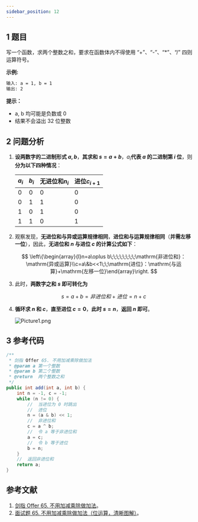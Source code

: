 ```yaml
---
sidebar_position: 12
---
```


## 1 题目

写一个函数，求两个整数之和，要求在函数体内不得使用 “+”、“-”、“*”、“/” 四则运算符号。

**示例:**

```txt
输入: a = 1, b = 1
输出: 2
```

**提示：**

* a, b 均可能是负数或 0
* 结果不会溢出 32 位整数

## 2 问题分析

1. **设两数字的二进制形式 $a, b$**，**其求和 $s = a + b$**，$a_i$**代表 $a$ 的二进制第 $i$ 位**，则**分为以下四种情况**：

   | $a_i$ | $b_i$ | 无进位和$n_i$ | 进位$c_{i + 1}$ |
   | ------- | ------- | --------------- | ----------------- |
   | 0       | 0       | 0               | 0                 |
   | 0       | 1       | 1               | 0                 |
   | 1       | 0       | 1               | 0                 |
   | 1       | 1       | 0               | 1                 |
2. 观察发现，**无进位和与异或运算规律相同**，**进位和与运算规律相同**（**并需左移一位**），因此，**无进位和 $n$ 与进位 $c$ 的计算公式如下**：

   $$
   \left\{\begin{array}{l}n=a\oplus b\;\;\;\;\;\;\;\;\mathrm{非进位和}：\mathrm{异或运算}\\c=a\&b<<1\;\;\mathrm{进位}：\mathrm{与运算}+\mathrm{左移一位}\end{array}\right.
   $$
3. 此时，**两数字之和 $s$ 即可转化为**

   $$
   s = a + b = 非进位和 + 进位 = n + c
   $$
4. **循环求 $n$ 和 $c$**，**直至进位 $c = 0$**，**此时 $s = n$**，**返回 $n$ 即可**。

   ![Picture1.png](https://ricear.com/media/202202/2022-02-12_1942570.5515300761805315.png)

## 3 参考代码

```java
/**
 * 剑指 Offer 65. 不用加减乘除做加法
 * @param a 第一个整数
 * @param b 第二个整数
 * @return  两个整数之和
 */
public int add(int a, int b) {
    int n = -1, c = -1;
    while (n != 0) {
        //  当进位为 0 时跳出
        //  进位
        n = (a & b) << 1;
        //  非进位和
        c = a ^ b;
        //  令 a 等于非进位和
        a = c;
        //  令 b 等于进位
        b = n;
    }
    //  返回非进位和
    return a;
}
```

## 参考文献

1. [剑指 Offer 65. 不用加减乘除做加法](https://leetcode-cn.com/problems/bu-yong-jia-jian-cheng-chu-zuo-jia-fa-lcof)。
2. [ 面试题 65. 不用加减乘除做加法（位运算，清晰图解）](https://leetcode-cn.com/problems/bu-yong-jia-jian-cheng-chu-zuo-jia-fa-lcof/solution/mian-shi-ti-65-bu-yong-jia-jian-cheng-chu-zuo-ji-7)。
